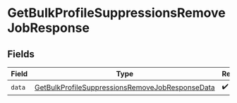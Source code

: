 # GetBulkProfileSuppressionsRemoveJobResponse


## Fields

| Field                                                                                                                         | Type                                                                                                                          | Required                                                                                                                      | Description                                                                                                                   |
| ----------------------------------------------------------------------------------------------------------------------------- | ----------------------------------------------------------------------------------------------------------------------------- | ----------------------------------------------------------------------------------------------------------------------------- | ----------------------------------------------------------------------------------------------------------------------------- |
| `data`                                                                                                                        | [GetBulkProfileSuppressionsRemoveJobResponseData](../../models/components/GetBulkProfileSuppressionsRemoveJobResponseData.md) | :heavy_check_mark:                                                                                                            | N/A                                                                                                                           |